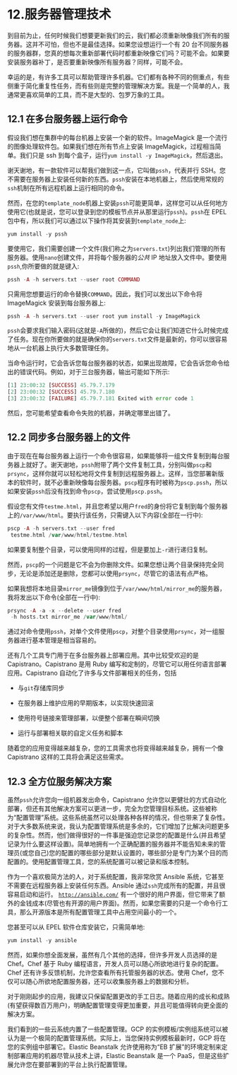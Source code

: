 # 12.服务器管理技术

到目前为止，任何时候我们想要更新我们的云，我们都必须重新映像我们所有的服务器。这并不可怕，但也不是最佳选择。如果您设想运行一个有 20 台不同服务器的服务器群，您真的想每次重新部署代码时都重新映像它们吗？可能不会。如果要安装服务器补丁，是否要重新映像所有服务器？同样，可能不会。

幸运的是，有许多工具可以帮助管理许多机器。它们都有各种不同的侧重点，有些侧重于简化重复性任务，而有些则是完整的管理解决方案。我是一个简单的人，我通常更喜欢简单的工具，而不是大型的、包罗万象的工具。

## 12.1 在多台服务器上运行命令

假设我们想在集群中的每台机器上安装一个新的软件。ImageMagick 是一个流行的图像处理软件包。如果我们想在所有节点上安装 ImageMagick，过程相当简单。我们只是 ssh 到每个盒子，运行`yum install -y ImageMagick`，然后退出。

谢天谢地，有一款软件可以帮我们做到这一点，它叫做`pssh`，代表并行 SSH。您不需要在服务器上安装任何新的东西。`pssh`安装在本地机器上，然后使用常规的`ssh`机制在所有远程机器上运行相同的命令。

然而，在您的`template_node`机器上安装`pssh`可能更简单，这样您可以从任何地方使用它(也就是说，您可以登录到您的模板节点并从那里运行`pssh`)。`pssh`在 EPEL 包中有，所以我们可以通过以下操作将其安装到`template_node`上:

```php
yum install -y pssh

```

要使用它，我们需要创建一个文件(我们称之为`servers.txt`)列出我们管理的所有服务器。使用`nano`创建文件，并将每个服务器的*公共* IP 地址放入文件中。要使用`pssh`,你所要做的就是键入:

```php
pssh -A -h servers.txt --user root COMMAND

```

只需用您想要运行的命令替换`COMMAND`。因此，我们可以发出以下命令将 ImageMagick 安装到每台服务器上:

```php
pssh -A -h servers.txt --user root yum install -y ImageMagick

```

`pssh`会要求我们输入密码(这就是`-A`所做的)，然后它会让我们知道它什么时候完成了任务。现在你所要做的就是确保你的`servers.txt`文件是最新的，你可以很容易地从一台机器上执行大多数管理任务。

当命令运行时，它会告诉您每台服务器的状态，如果出现故障，它会告诉您命令给出的错误代码。例如，对于三台服务器，输出可能如下所示:

```php
[1] 23:00:32 [SUCCESS] 45.79.7.179
[2] 23:00:32 [SUCCESS] 45.79.7.180
[3] 23:00:32 [FAILURE] 45.79.7.181 Exited with error code 1

```

然后，您可能希望查看命令失败的机器，并确定哪里出错了。

## 12.2 同步多台服务器上的文件

由于现在在每台服务器上运行一个命令很容易，如果能够将一组文件复制到每台服务器上就好了。谢天谢地，`pssh`附带了两个文件复制工具，分别叫做`pscp`和`prsync`，这样你就可以轻松地将文件复制到远程服务器上。这样，当您部署新版本的软件时，就不必重新映像每台服务器。`pscp`程序有时被称为`pscp.pssh`，所以如果安装`pssh`后没有找到命令`pscp`，尝试使用`pscp.pssh`。

假设您有文件`testme.html`，并且您希望以用户`fred`的身份将它复制到每个服务器上的`/var/www/html`。要执行该任务，只需键入以下内容(全部在一行中):

```php
pscp -A -h servers.txt --user fred
 testme.html /var/www/html/testme.html

```

如果要复制整个目录，可以使用同样的过程，但是要加上`-r`进行递归复制。

然而，`pscp`的一个问题是它不会为你删除文件。如果您想让两个目录保持完全同步，无论是添加还是删除，您都可以使用`prsync`，尽管它的语法有点严格。

如果我想将本地目录`mirror_me`镜像到位于`/var/www/html/mirror_me`的服务器，我将发出以下命令(全部在一行中):

```php
prsync -A -a -x --delete --user fred
 -h hosts.txt mirror_me /var/www/html/

```

通过对命令使用`pssh`，对单个文件使用`pscp`，对整个目录使用`prsync`，对一组服务器进行基本管理是相当容易的。

还有几个工具专门用于在多台服务器上部署应用。其中比较受欢迎的是 Capistrano。Capistrano 是用 Ruby 编写和定制的，尽管它可以用任何语言部署应用。Capistrano 自动化了许多与文件部署相关的任务，包括

*   与`git`存储库同步

*   在服务器上维护应用的早期版本，以实现快速回滚

*   使用符号链接来管理部署，以便整个部署在瞬间切换

*   运行与部署相关联的自定义任务和脚本

随着您的应用变得越来越复杂，您的工具需求也将变得越来越复杂，拥有一个像 Capistrano 这样的工具将会满足这些需求。

## 12.3 全方位服务解决方案

虽然`pssh`允许您向一组机器发出命令，Capistrano 允许您以更健壮的方式自动化部署，但还有其他解决方案可以更进一步，完全为您管理目标系统。这些被称为“配置管理”系统。这些系统虽然可以处理各种各样的情况，但也带来了复杂性。对于大多数系统来说，我认为配置管理系统是多余的，它们增加了比解决问题更多的复杂性。然而，他们做得很好的一件事是强迫您记录您的配置是什么(并且希望记录为什么要这样设置)。简单地拥有一个正确配置的服务器并不能告知未来的管理员(或您自己)您的配置的哪些部分是默认设置的，哪些部分是专门为某个目的而配置的。使用配置管理工具，您的系统配置可以被记录和版本控制。

作为一个喜欢极简方法的人，对于系统配置，我非常欣赏 Ansible 系统，它甚至不需要在远程服务器上安装任何东西。Ansible 通过`ssh`完成所有的配置，并且很容易启动和运行。 [`http://ansible.com/`](http://ansible.com/) 有一个很好的用户界面，但它带来了额外的金钱成本(尽管也有开源的用户界面)。然而，如果您需要的只是一个命令行工具，那么开源版本是所有配置管理工具中占用空间最小的一个。

您甚至可以从 EPEL 软件仓库安装它，只需简单地:

```php
yum install -y ansible

```

然而，如果你想全面发展，虽然有几个其他的选择，但许多开发人员选择的是 Chef。Chef 基于 Ruby 编程语言，开发人员可以随心所欲地进行复杂的配置。Chef 还有许多反馈机制，允许您查看所有托管服务器的状态。使用 Chef，您不仅可以随心所欲地配置服务器，还可以收集服务器上的数据和分析。

对于刚刚起步的应用，我建议只保留配置更改的手工日志。随着应用的成长和成熟(有望获得数百万用户)，明确配置管理变得更加重要，并且可能值得转向更全面的解决方案。

我们看到的一些云系统内置了一些配置管理。GCP 的实例模板/实例组系统可以被认为是一个极简的配置管理系统。实际上，当您保持实例模板最新时，GCP 将在您的实例组中部署它。Elastic Beanstalk 允许使用称为“EB 扩展”的环境定制来定制部署应用的机器尽管从技术上讲，Elastic Beanstalk 是一个 PaaS，但是这些扩展允许您在要部署到的平台上执行配置管理。